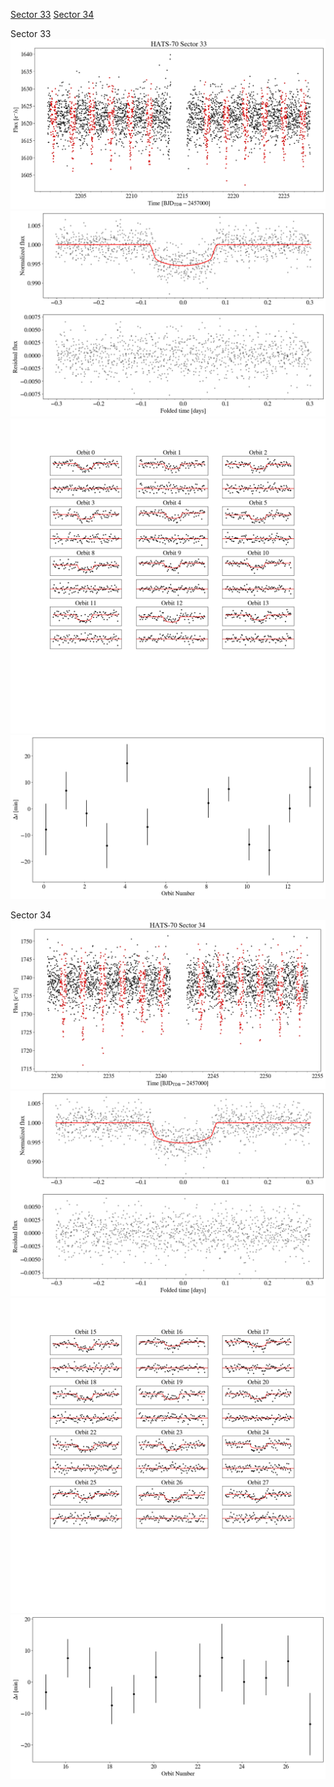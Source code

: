[Sector 33](#sector33)
[Sector 34](#sector34)

<a name = "sector33"></a>
Sector 33
![alt text](/tt/HATS-70_Sector_33/HATS-70_Sector_33_a_TimeSeries.png)
![alt text](/tt/HATS-70_Sector_33/HATS-70_Sector_33_b_FoldedLightCurve.png)
![alt text](/tt/HATS-70_Sector_33/HATS-70_Sector_33_b_IndividualTransitsWithFit.png)
![alt text](/tt/HATS-70_Sector_33/HATS-70_Sector_33_c_TimingResiduals.png)

<a name = "sector34"></a>
Sector 34
![alt text](/tt/HATS-70_Sector_34/HATS-70_Sector_34_a_TimeSeries.png)
![alt text](/tt/HATS-70_Sector_34/HATS-70_Sector_34_b_FoldedLightCurve.png)
![alt text](/tt/HATS-70_Sector_34/HATS-70_Sector_34_b_IndividualTransitsWithFit.png)
![alt text](/tt/HATS-70_Sector_34/HATS-70_Sector_34_c_TimingResiduals.png)

